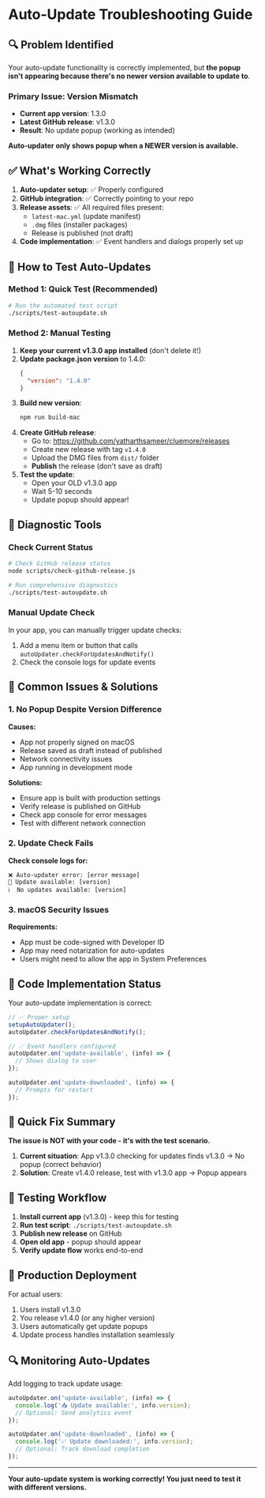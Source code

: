 # Auto-Update Troubleshooting Guide

## 🔍 Problem Identified

Your auto-update functionality is correctly implemented, but **the popup isn't appearing because there's no newer version available to update to**.

### Primary Issue: Version Mismatch
- **Current app version**: 1.3.0
- **Latest GitHub release**: v1.3.0  
- **Result**: No update popup (working as intended)

**Auto-updater only shows popup when a NEWER version is available.**

## ✅ What's Working Correctly

1. **Auto-updater setup**: ✅ Properly configured
2. **GitHub integration**: ✅ Correctly pointing to your repo
3. **Release assets**: ✅ All required files present:
   - `latest-mac.yml` (update manifest)
   - `.dmg` files (installer packages)
   - Release is published (not draft)
4. **Code implementation**: ✅ Event handlers and dialogs properly set up

## 🧪 How to Test Auto-Updates

### Method 1: Quick Test (Recommended)
```bash
# Run the automated test script
./scripts/test-autoupdate.sh
```

### Method 2: Manual Testing
1. **Keep your current v1.3.0 app installed** (don't delete it!)
2. **Update package.json version** to 1.4.0:
   ```json
   {
     "version": "1.4.0"
   }
   ```
3. **Build new version**:
   ```bash
   npm run build-mac
   ```
4. **Create GitHub release**:
   - Go to: https://github.com/yatharthsameer/cluemore/releases
   - Create new release with tag `v1.4.0`
   - Upload the DMG files from `dist/` folder
   - **Publish** the release (don't save as draft)
5. **Test the update**:
   - Open your OLD v1.3.0 app
   - Wait 5-10 seconds
   - Update popup should appear!

## 🔧 Diagnostic Tools

### Check Current Status
```bash
# Check GitHub release status
node scripts/check-github-release.js

# Run comprehensive diagnostics
./scripts/test-autoupdate.sh
```

### Manual Update Check
In your app, you can manually trigger update checks:
1. Add a menu item or button that calls `autoUpdater.checkForUpdatesAndNotify()`
2. Check the console logs for update events

## 🚨 Common Issues & Solutions

### 1. No Popup Despite Version Difference
**Causes:**
- App not properly signed on macOS
- Release saved as draft instead of published
- Network connectivity issues
- App running in development mode

**Solutions:**
- Ensure app is built with production settings
- Verify release is published on GitHub
- Check app console for error messages
- Test with different network connection

### 2. Update Check Fails
**Check console logs for:**
```
❌ Auto-updater error: [error message]
🔄 Update available: [version]
ℹ️  No updates available: [version]
```

### 3. macOS Security Issues
**Requirements:**
- App must be code-signed with Developer ID
- App may need notarization for auto-updates
- Users might need to allow the app in System Preferences

## 📝 Code Implementation Status

Your auto-update implementation is correct:

```javascript
// ✅ Proper setup
setupAutoUpdater();
autoUpdater.checkForUpdatesAndNotify();

// ✅ Event handlers configured
autoUpdater.on('update-available', (info) => {
  // Shows dialog to user
});

autoUpdater.on('update-downloaded', (info) => {
  // Prompts for restart
});
```

## 🎯 Quick Fix Summary

**The issue is NOT with your code - it's with the test scenario.**

1. **Current situation**: App v1.3.0 checking for updates finds v1.3.0 → No popup (correct behavior)
2. **Solution**: Create v1.4.0 release, test with v1.3.0 app → Popup appears

## 🧰 Testing Workflow

1. **Install current app** (v1.3.0) - keep this for testing
2. **Run test script**: `./scripts/test-autoupdate.sh`
3. **Publish new release** on GitHub
4. **Open old app** - popup should appear
5. **Verify update flow** works end-to-end

## 📱 Production Deployment

For actual users:
1. Users install v1.3.0
2. You release v1.4.0 (or any higher version)
3. Users automatically get update popups
4. Update process handles installation seamlessly

## 🔍 Monitoring Auto-Updates

Add logging to track update usage:
```javascript
autoUpdater.on('update-available', (info) => {
  console.log('📥 Update available:', info.version);
  // Optional: Send analytics event
});

autoUpdater.on('update-downloaded', (info) => {
  console.log('✅ Update downloaded:', info.version);
  // Optional: Track download completion
});
```

---

**Your auto-update system is working correctly! You just need to test it with different versions.** 